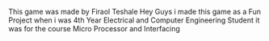 This game was made by Firaol Teshale 
Hey Guys i made this game as a Fun Project when i was 4th Year Electrical and Computer Engineering Student 
it was for the course Micro Processor and Interfacing
